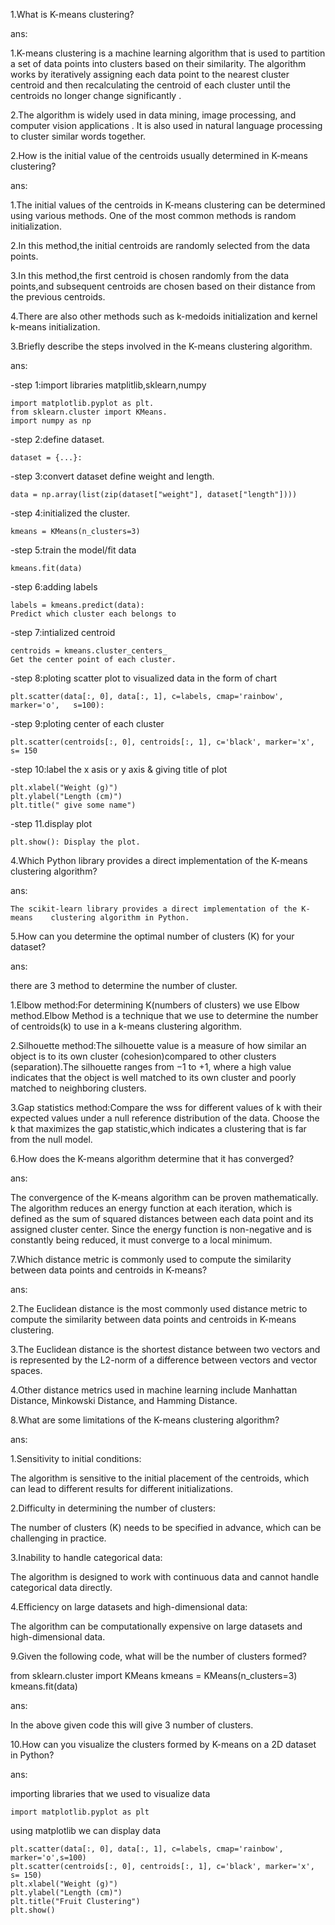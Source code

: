 1.What is K-means clustering?

ans:

1.K-means clustering is a machine learning algorithm that is used to partition a set of data points into clusters based on their similarity. The algorithm works by iteratively assigning each data point to the nearest cluster centroid and then recalculating the centroid of each cluster until the centroids no longer change significantly .

2.The algorithm is widely used in data mining, image processing, and computer vision applications . It is also used in natural language processing to cluster similar words together.

2.How is the initial value of the centroids usually determined in K-means clustering?

ans:

1.The initial values of the centroids in K-means clustering can be determined using various methods. One of the most common methods is random initialization.

2.In this method,the initial centroids are randomly selected from the data points.

3.In this method,the first centroid is chosen randomly from the data points,and subsequent centroids are chosen based on their distance from the previous centroids.

4.There are also other methods such as k-medoids initialization and kernel k-means initialization.

3.Briefly describe the steps involved in the K-means clustering algorithm.

ans:

-step 1:import libraries matplitlib,sklearn,numpy
		 
	import matplotlib.pyplot as plt.
	from sklearn.cluster import KMeans.
	import numpy as np
		 
-step 2:define  dataset.
		 
	dataset = {...}:

-step 3:convert dataset define weight and length.
		 
	data = np.array(list(zip(dataset["weight"], dataset["length"])))

-step 4:initialized the cluster.
		 
	kmeans = KMeans(n_clusters=3)
	
-step 5:train the model/fit data
	
	kmeans.fit(data)

-step 6:adding labels 
	
	labels = kmeans.predict(data):
	Predict which cluster each belongs to

-step 7:intialized centroid 

	centroids = kmeans.cluster_centers_
	Get the center point of each cluster.

-step 8:ploting scatter plot to visualized data in the form of chart

	plt.scatter(data[:, 0], data[:, 1], c=labels, cmap='rainbow', marker='o', 	s=100): 
	
-step 9:ploting center of each cluster

	plt.scatter(centroids[:, 0], centroids[:, 1], c='black', marker='x', s=	150

-step 10:label the x asis or y axis & giving title of plot  

	plt.xlabel("Weight (g)")
	plt.ylabel("Length (cm)")
	plt.title(" give some name")

-step 11.display plot

	plt.show(): Display the plot.


4.Which Python library provides a direct implementation of the K-means clustering algorithm?

ans:

	The scikit-learn library provides a direct implementation of the K-means 	clustering algorithm in Python.

5.How can you determine the optimal number of clusters (K) for your dataset?

ans:

there are 3 method to determine the number of cluster.

1.Elbow method:For determining K(numbers of clusters) we use Elbow method.Elbow Method is a technique that we use to determine the number of centroids(k) to use in a k-means clustering algorithm.

2.Silhouette method:The silhouette value is a measure of how similar an object is to its own cluster (cohesion)compared to other clusters (separation).The silhouette ranges from −1 to +1, where a high value indicates that the object is well matched to its own cluster and poorly matched to neighboring clusters.

3.Gap statistics method:Compare the wss for different values of k with their expected values under a null reference distribution of the data. Choose the k that maximizes the gap statistic,which indicates a clustering that is far from the null model.


6.How does the K-means algorithm determine that it has converged?

ans:

The convergence of the K-means algorithm can be proven mathematically. The algorithm reduces an energy function at each iteration, which is defined as the sum of squared distances between each data point and its assigned cluster center. Since the energy function is non-negative and is constantly being reduced, it must converge to a local minimum.


7.Which distance metric is commonly used to compute the similarity between data points and centroids in K-means?


ans:

2.The Euclidean distance is the most commonly used distance metric to compute the similarity between data points and centroids in K-means clustering. 

3.The Euclidean distance is the shortest distance between two vectors and is represented by the L2-norm of a difference between vectors and vector spaces.

4.Other distance metrics used in machine learning include Manhattan Distance, Minkowski Distance, and Hamming Distance.  	


8.What are some limitations of the K-means clustering algorithm?

ans:

1.Sensitivity to initial conditions:

The algorithm is sensitive to the initial placement of the centroids, which can lead to different results for different initializations.	
	
2.Difficulty in determining the number of clusters:

The number of clusters (K) needs to be specified in advance, which can be challenging in practice.

3.Inability to handle categorical data:

The algorithm is designed to work with continuous data and cannot handle categorical data directly.

4.Efficiency on large datasets and high-dimensional data:

The algorithm can be computationally expensive on large datasets and high-dimensional data.

9.Given the following code, what will be the number of clusters formed?

from sklearn.cluster import KMeans
kmeans = KMeans(n_clusters=3)
kmeans.fit(data) 	

ans: 

In the above given code this will give 3 number of clusters.	


10.How can you visualize the clusters formed by K-means on a 2D dataset in Python?

ans:

importing libraries that we used to visualize data  
	
	
	import matplotlib.pyplot as plt


using matplotlib we can display data

	plt.scatter(data[:, 0], data[:, 1], c=labels, cmap='rainbow', 	marker='o',s=100)
	plt.scatter(centroids[:, 0], centroids[:, 1], c='black', marker='x', s=	150)
	plt.xlabel("Weight (g)")
	plt.ylabel("Length (cm)")
	plt.title("Fruit Clustering")
	plt.show()

